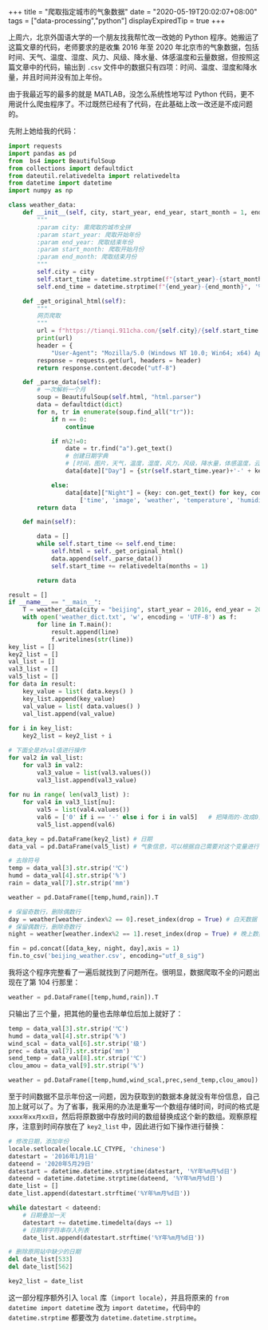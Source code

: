 +++
title = "爬取指定城市的气象数据"
date = "2020-05-19T20:02:07+08:00"
tags = ["data-processing","python"]
displayExpiredTip = true
+++

上周六，北京外国语大学的一个朋友找我帮忙改一改她的 Python 程序。她搬运了这篇文章的代码，老师要求的是收集 2016 年至 2020 年北京市的气象数据，包括时间、天气、温度、湿度、风力、风级、降水量、体感温度和云量数据，但按照这篇文章中的代码，输出到 `.csv` 文件中的数据只有四项：时间、温度、湿度和降水量，并且时间并没有加上年份。

由于我最近写的最多的就是 MATLAB，没怎么系统性地写过 Python 代码，更不用说什么爬虫程序了。不过既然已经有了代码，在此基础上改一改还是不成问题的。

先附上她给我的代码：

```python
import requests
import pandas as pd
from  bs4 import BeautifulSoup
from collections import defaultdict
from dateutil.relativedelta import relativedelta
from datetime import datetime
import numpy as np

class weather_data:
    def __init__(self, city, start_year, end_year, start_month = 1, end_month = 12):
        """
        :param city: 需爬取的城市全拼
        :param start_year: 爬取开始年份
        :param end_year: 爬取结束年份
        :param start_month: 爬取开始月份
        :param end_month: 爬取结束月份
        """
        self.city = city
        self.start_time = datetime.strptime(f"{start_year}-{start_month}", '%Y-%m')
        self.end_time = datetime.strptime(f"{end_year}-{end_month}", '%Y-%m')

    def _get_original_html(self):
        """
        网页爬取
        """
        url = f"https://tianqi.911cha.com/{self.city}/{self.start_time.year}-{self.start_time.month}.html"
        print(url)
        header = {
            "User-Agent": "Mozilla/5.0 (Windows NT 10.0; Win64; x64) AppleWebKit/537.36 (KHTML, like Gecko) Chrome/80.0.3987.163 Safari/537.36"} # 填写自己浏览器内容
        response = requests.get(url, headers = header)
        return response.content.decode("utf-8")

    def _parse_data(self):
        # 一次解析一个月
        soup = BeautifulSoup(self.html, "html.parser")
        data = defaultdict(dict)
        for n, tr in enumerate(soup.find_all("tr")):
            if n == 0:
                continue

            if n%2!=0:
                date = tr.find("a").get_text()
                # 创建日期字典
                # [时间，图片，天气，温度，湿度，风力，风级，降水量，体感温度，云量]
                data[date]["Day"] = {str(self.start_time.year)+'-' + key:con.get_text() for key, con in zip(['time', 'image', 'weather', 'temperature', 'humidity', 'wind_force', 'wind_scale', 'precipitation', 'sendible_temperature', 'cloud_amount'], tr.find_all("td"))}

            else:
                data[date]["Night"] = {key: con.get_text() for key, con in zip(
                    ['time', 'image', 'weather', 'temperature', 'humidity', 'wind_force', 'wind_scale','precipitation', 'sendible_temperature', 'cloud_amount'], tr.find_all("td"))}
        return data

    def main(self):

        data = []
        while self.start_time <= self.end_time:
            self.html = self._get_original_html()
            data.append(self._parse_data())
            self.start_time += relativedelta(months = 1)

        return data

result = []
if __name__ == "__main__":
    T = weather_data(city = "beijing", start_year = 2016, end_year = 2020, start_month = 1, end_month = 5)
    with open('weather_dict.txt', 'w', encoding = 'UTF-8') as f:
        for line in T.main():
            result.append(line)
            f.writelines(str(line))
key_list = [] 
key2_list = []
val_list = []
val3_list = []
val5_list = []
for data in result:
    key_value = list( data.keys() )
    key_list.append(key_value)
    val_value = list( data.values() )
    val_list.append(val_value)
    
for i in key_list:
    key2_list = key2_list + i

# 下面全是对val值进行操作
for val2 in val_list:
    for val3 in val2:
        val3_value = list(val3.values())
        val3_list.append(val3_value)
        
for nu in range( len(val3_list) ):
    for val4 in val3_list[nu]:
        val5 = list(val4.values())
        val6 = ['0' if i == '-' else i for i in val5]   # 把降雨的-改成0，工作需要         
        val5_list.append(val6)

data_key = pd.DataFrame(key2_list) # 日期
data_val = pd.DataFrame(val5_list) # 气象信息，可以根据自己需要对这个变量进行修改

# 去除符号
temp = data_val[3].str.strip('℃') 
humd = data_val[4].str.strip('%')
rain = data_val[7].str.strip('mm')

weather = pd.DataFrame([temp,humd,rain]).T

# 保留奇数行，删除偶数行
day = weather[weather.index%2 == 0].reset_index(drop = True) # 白天数据
# 保留偶数行，删除奇数行
night = weather[weather.index%2 == 1].reset_index(drop = True) # 晚上数据

fin = pd.concat([data_key, night, day],axis = 1)
fin.to_csv('beijing_weather.csv', encoding="utf_8_sig")
```

我将这个程序完整看了一遍后就找到了问题所在。很明显，数据爬取不全的问题出现在了第 104 行那里：

```python
weather = pd.DataFrame([temp,humd,rain]).T
```

只输出了三个量，把其他的量也去除单位后加上就好了：

```python
temp = data_val[3].str.strip('℃') 
humd = data_val[4].str.strip('%')
wind_scal = data_val[6].str.strip('级')
prec = data_val[7].str.strip('mm')
send_temp = data_val[8].str.strip('℃')
clou_amou = data_val[9].str.strip('%')

weather = pd.DataFrame([temp,humd,wind_scal,prec,send_temp,clou_amou]).T
```

至于时间数据不显示年份这一问题，因为获取到的数据本身就没有年份信息，自己加上就可以了。为了省事，我采用的办法是重写一个数组存储时间，时间的格式是 `xxxx年xx月xx日`，然后将原数据中存放时间的数组替换成这个新的数组。观察原程序，注意到时间存放在了 `key2_list` 中，因此进行如下操作进行替换：

```python
# 修改日期，添加年份
locale.setlocale(locale.LC_CTYPE, 'chinese')
datestart = '2016年1月1日'
dateend = '2020年5月29日'
datestart = datetime.datetime.strptime(datestart, '%Y年%m月%d日')
dateend = datetime.datetime.strptime(dateend, '%Y年%m月%d日')
date_list = []
date_list.append(datestart.strftime('%Y年%m月%d日'))

while datestart < dateend:
    # 日期叠加一天
    datestart += datetime.timedelta(days =+ 1)
    # 日期转字符串存入列表
    date_list.append(datestart.strftime('%Y年%m月%d日'))

# 删除原网站中缺少的日期
del date_list[533]
del date_list[562]

key2_list = date_list
```

这一部分程序额外引入 `local` 库（`import locale`），并且将原来的 `from datetime import datetime` 改为 `import datetime`，代码中的 `datetime.strptime` 都要改为 `datetime.datetime.strptime`。
